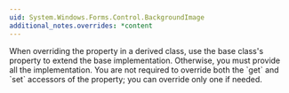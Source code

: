 ```yaml
---
uid: System.Windows.Forms.Control.BackgroundImage
additional_notes.overrides: *content
---
```


<p>When overriding the <xref href="System.Windows.Forms.Control.BackgroundImage"></xref> property in a derived class, use the base class's <xref href="System.Windows.Forms.Control.BackgroundImage"></xref> property to extend the base implementation. Otherwise, you must provide all the implementation. You are not required to override both the `get` and `set` accessors of the <xref href="System.Windows.Forms.Control.BackgroundImage"></xref> property; you can override only one if needed.</p>


